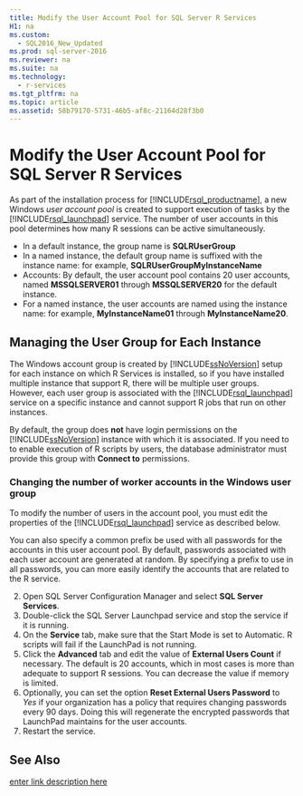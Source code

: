 ```yaml
---
title: Modify the User Account Pool for SQL Server R Services
H1: na
ms.custom: 
  - SQL2016_New_Updated
ms.prod: sql-server-2016
ms.reviewer: na
ms.suite: na
ms.technology: 
  - r-services
ms.tgt_pltfrm: na
ms.topic: article
ms.assetid: 58b79170-5731-46b5-af8c-21164d28f3b0
---
```

# Modify the User Account Pool for SQL Server R Services
  As part of the installation process for [!INCLUDE[rsql_productname](../../Token/Other/rsql_productname_md.md)], a new Windows *user account pool* is created to support execution of tasks by the [!INCLUDE[rsql_launchpad](../../Token/Other/rsql_launchpad_md.md)] service. The number of user accounts in this pool determines how many R sessions can be active simultaneously.  
  
-   In a default instance, the group name is **SQLRUserGroup** 
-   In a named instance, the default group name is suffixed with the instance name: for example, **SQLRUserGroupMyInstanceName** 
-   Accounts: By default, the user account pool contains 20 user accounts, named **MSSQLSERVER01** through **MSSQLSERVER20** for the default instance.  
-   For a named instance, the user accounts are named using the instance name: for example, **MyInstanceName01** through **MyInstanceName20**.  

## Managing the User Group for Each Instance
The Windows account group is created by [!INCLUDE[ssNoVersion](../../Token/Other/ssNoVersion_md.md)] setup for  each instance on which R Services is installed, so if you have installed multiple instance that support R, there will be multiple user groups.
However, each user group is associated with the [!INCLUDE[rsql_launchpad](../../Token/Other/rsql_launchpad_md.md)] service on a specific instance and cannot support R jobs that run on other instances.

By default, the group does **not** have login permissions on the [!INCLUDE[ssNoVersion](../../Token/Other/ssNoVersion_md.md)] instance with which it is associated. If you need to to enable execution of R scripts by users, the database administrator must provide this group with **Connect to** permissions.  

### Changing the number of worker accounts in the Windows user group

To modify the number of users in the account pool, you must edit the properties of the [!INCLUDE[rsql_launchpad](../../Token/Other/rsql_launchpad_md.md)] service as described below.  
  
You can also specify a common prefix be used with all passwords for the accounts in this user account pool. By default, passwords associated with each user account are generated at random. By specifying a prefix to use in all passwords, you can more easily identify the  accounts that are related to the R service.  
  
  
2. Open SQL Server Configuration Manager and select **SQL Server Services**.
3. Double-click the SQL Server Launchpad service and stop the service if it is running. 
4.  On the **Service** tab, make sure that the Start Mode is set to Automatic. R scripts will fail if the LaunchPad is not running.
5.  Click the **Advanced** tab and edit the value of **External Users Count** if necessary. The default is 20 accounts, which in most cases is more than adequate to support R sessions. You can decrease the value if memory is limited.
6. Optionally, you can set the option **Reset External Users Password** to _Yes_ if your organization has a policy that requires changing passwords every 90 days. Doing this will regenerate the encrypted passwords that LaunchPad maintains for the user accounts.    
6.  Restart the service.  

  
## See Also  
 [enter link description here](../../Topics/TopicNameNotContainA/Configuration--SQL-Server-R-Services-.md)
  
